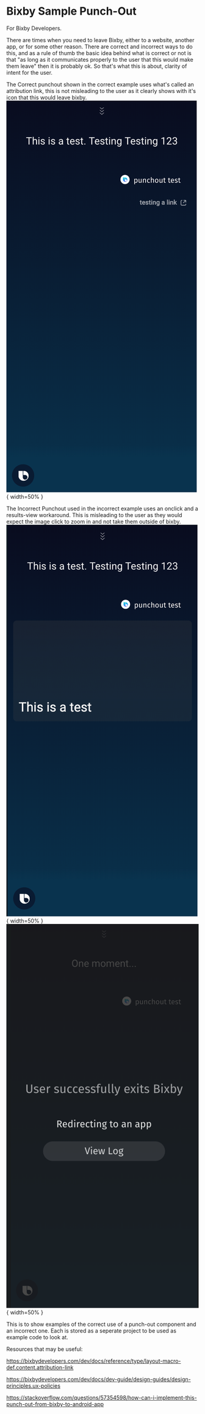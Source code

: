 # Bixby Sample Punch-Out

For Bixby Developers.  

There are times when you need to leave Bixby, either to a website, another app, or for some other reason. There are correct and incorrect ways to do this, and as a rule of thumb the basic idea behind what is correct or not is that "as long as it communicates properly to the user that this would make them leave" then it is probably ok. So that's what this is about, clarity of intent for the user.  

The Correct punchout shown in the correct example uses what's called an attribution link, this is not misleading to the user as it clearly shows with it's icon that this would leave bixby.  
![the correct way to use a punchout](https://github.com/michaelbrave/Bixby_Sample_Punch-Out/blob/master/correct.png){ width=50% }

The Incorrect Punchout used in the incorrect example uses an onclick and a results-view workaround. This is misleading to the user as they would expect the image click to zoom in and not take them outside of bixby.  
![the incorrect way to use a punchout](https://github.com/michaelbrave/Bixby_Sample_Punch-Out/blob/master/incorrect1.png){ width=50% }
![the incorrect way to use a punchout](https://github.com/michaelbrave/Bixby_Sample_Punch-Out/blob/master/incorrect2.png){ width=50% }

This is to show examples of the correct use of a punch-out component and an incorrect one. Each is stored as a seperate project to be used as example code to look at.  

Resources that may be useful:  

https://bixbydevelopers.com/dev/docs/reference/type/layout-macro-def.content.attribution-link  

https://bixbydevelopers.com/dev/docs/dev-guide/design-guides/design-principles.ux-policies  

https://stackoverflow.com/questions/57354598/how-can-i-implement-this-punch-out-from-bixby-to-android-app  
